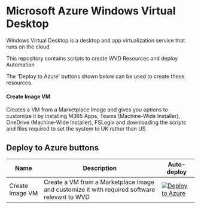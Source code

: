 # Microsoft Azure Windows Virtual Desktop

Windows Virtual Desktop is a desktop and app virtualization service that runs on the cloud

This repository contains scripts to create WVD Resources and deploy Automation

The 'Deploy to Azure' buttons shown below can be used to create these resources

#### Create Image VM
Creates a VM from a Marketplace Image and gives you options to customize it by installing M365 Apps, Teams (Machine-Wide Installer), OneDrive (Machine-Wide Installer), FSLogix and downloading the scripts and files required to set the system to UK rather than US

## Deploy to Azure buttons

Name | Description   | Auto-deploy   |
-----| ------------- |--------------- | 
| Create Image VM | Create a VM from a Marketplace Image and customize it with required software relevant to WVD | [![Deploy to Azure](https://aka.ms/deploytoazurebutton)](https://portal.azure.com/#create/Microsoft.Template/uri/https%3A%2F%2Fraw.githubusercontent.com%2FBistech%2FAzure%2Fmaster%2FWVD%2FImage%2Fdeploy.json)
